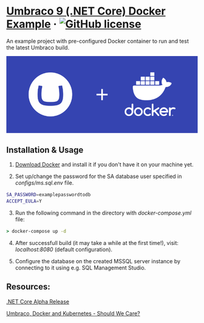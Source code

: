 # [Umbraco 9 (.NET Core) Docker Example](https://github.com/thecogworks/umbraco-core-docker-example) &middot; [![GitHub license](https://img.shields.io/badge/license-MIT-blue.svg)](../LICENSE.md)

An example project with pre-configured Docker container to run and test the latest Umbraco build.

<p align="center">
  <img src="docs/img/umbraco-and-docker.png" alt="Umbraco + Docker" />
</p>

## Installation & Usage

1. [Download Docker](https://docs.docker.com/get-docker/) and install it if you don't have it on your machine yet.

2. Set up/change the password for the SA database user specified in _configs/ms.sql.env_ file.

```bash
SA_PASSWORD=examplepasswordtodb
ACCEPT_EULA=Y
```

3. Run the following command in the directory with _docker-compose.yml_ file:

```cmd
> docker-compose up -d
```

4. After successfull build (it may take a while at the first time!), visit: _localhost:8080_ (default configuration).

5. Configure the database on the created MSSQL server instance by connecting to it using e.g. SQL Management Studio. 

## Resources:

[.NET Core Alpha Release](https://umbraco.com/blog/net-core-alpha-release/)

[Umbraco, Docker and Kubernetes - Should We Care?](https://skrift.io/issues/umbraco-docker-and-kubernetes-should-we-care/)